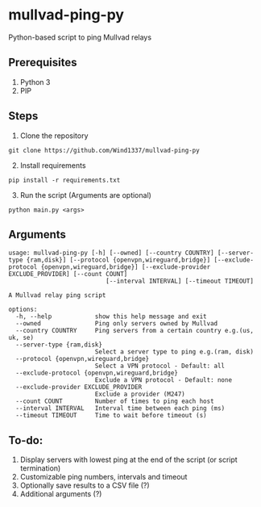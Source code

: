 # mullvad-ping-py
Python-based script to ping Mullvad relays

## Prerequisites
1. Python 3
2. PIP

## Steps
1. Clone the repository

```git clone https://github.com/Wind1337/mullvad-ping-py```

2. Install requirements

```pip install -r requirements.txt```

3. Run the script (Arguments are optional)

```python main.py <args>```

## Arguments
```
usage: mullvad-ping-py [-h] [--owned] [--country COUNTRY] [--server-type {ram,disk}] [--protocol {openvpn,wireguard,bridge}] [--exclude-protocol {openvpn,wireguard,bridge}] [--exclude-provider EXCLUDE_PROVIDER] [--count COUNT]
                           [--interval INTERVAL] [--timeout TIMEOUT]

A Mullvad relay ping script

options:
  -h, --help            show this help message and exit
  --owned               Ping only servers owned by Mullvad
  --country COUNTRY     Ping servers from a certain country e.g.(us, uk, se)
  --server-type {ram,disk}
                        Select a server type to ping e.g.(ram, disk)
  --protocol {openvpn,wireguard,bridge}
                        Select a VPN protocol - Default: all
  --exclude-protocol {openvpn,wireguard,bridge}
                        Exclude a VPN protocol - Default: none
  --exclude-provider EXCLUDE_PROVIDER
                        Exclude a provider (M247)
  --count COUNT         Number of times to ping each host
  --interval INTERVAL   Interval time between each ping (ms)
  --timeout TIMEOUT     Time to wait before timeout (s)
```

## To-do:
1. Display servers with lowest ping at the end of the script (or script termination)
2. Customizable ping numbers, intervals and timeout
3. Optionally save results to a CSV file (?)
4. Additional arguments (?)
